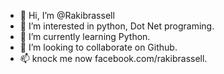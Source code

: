 - 👋 Hi, I’m @Rakibrassell
- 👀 I’m interested in python, Dot Net programing.
- 🌱 I’m currently learning Python.
- 💞️ I’m looking to collaborate on Github.
- 📫 knock me now facebook.com/rakibrassell.

<!---
Rakibrassell/Rakibrassell is a ✨ special ✨ repository because its `README.md` (this file) appears on your GitHub profile.
You can click the Preview link to take a look at your changes.
--->
